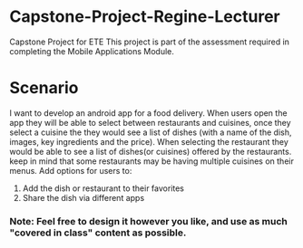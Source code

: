 # Capstone-Project-Regine-Lecturer
Capstone Project for ETE
This project is part of the assessment required in completing the Mobile Applications  Module.

# Scenario
I want to develop an android app for a food delivery. When users open the app they will be able to select between restaurants and cuisines, once they select a cuisine the they would see a list of dishes (with a name of the dish, images, key ingredients and the price). When selecting the restaurant they would be able to see a list of dishes(or cuisines) offered by the restaurants. keep in mind that some restaurants may be having multiple cuisines on their menus. Add options for users to: 
1. Add the dish or restaurant to their favorites
2. Share the dish via different apps
### Note: Feel free to design it however you like, and use as much "covered in class" content as possible.

